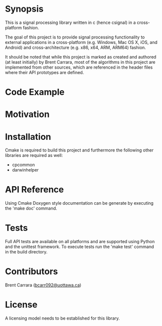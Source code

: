 Synopsis
========
This is a signal processing library written in c (hence csignal) in a cross-platform fashion.

The goal of this project is to provide signal processing functionality to external applications in a cross-platform (e.g. Windows, Mac OS X, iOS, and Android) and cross-architecture (e.g. x86, x64, ARM, ARM64) fashion.

It should be noted that while this project is marked as created and authored (at least initially) by Brent Carrara, most of the algorithms in this project are implemented from other sources, which are referenced in the header files where their API prototypes are defined.

Code Example
============

Motivation
==========

Installation
============
Cmake is required to build this project and furthermore the following other libraries are required as well:

- cpcommon
- darwinhelper

API Reference
=============
Using Cmake Doxygen style documentation can be generate by executing the 'make doc' command.

Tests
=====
Full API tests are available on all platforms and are supported using Python and the unittest framework. To execute tests run the 'make test' command in the build directory.

Contributors
============
Brent Carrara (bcarr092@uottawa.ca)

License
=======
A licensing model needs to be established for this library.
